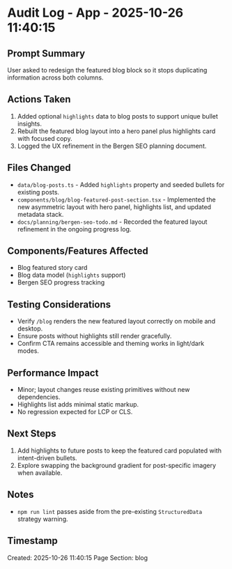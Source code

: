 # Audit Log - App - 2025-10-26 11:40:15

## Prompt Summary

User asked to redesign the featured blog block so it stops duplicating information across both columns.

## Actions Taken

1. Added optional `highlights` data to blog posts to support unique bullet insights.
2. Rebuilt the featured blog layout into a hero panel plus highlights card with focused copy.
3. Logged the UX refinement in the Bergen SEO planning document.

## Files Changed

- `data/blog-posts.ts` - Added `highlights` property and seeded bullets for existing posts.
- `components/blog/blog-featured-post-section.tsx` - Implemented the new asymmetric layout with hero panel, highlights list, and updated metadata stack.
- `docs/planning/bergen-seo-todo.md` - Recorded the featured layout refinement in the ongoing progress log.

## Components/Features Affected

- Blog featured story card
- Blog data model (`highlights` support)
- Bergen SEO progress tracking

## Testing Considerations

- Verify `/blog` renders the new featured layout correctly on mobile and desktop.
- Ensure posts without highlights still render gracefully.
- Confirm CTA remains accessible and theming works in light/dark modes.

## Performance Impact

- Minor; layout changes reuse existing primitives without new dependencies.
- Highlights list adds minimal static markup.
- No regression expected for LCP or CLS.

## Next Steps

1. Add highlights to future posts to keep the featured card populated with intent-driven bullets.
2. Explore swapping the background gradient for post-specific imagery when available.

## Notes

- `npm run lint` passes aside from the pre-existing `StructuredData` strategy warning.

## Timestamp

Created: 2025-10-26 11:40:15
Page Section: blog
